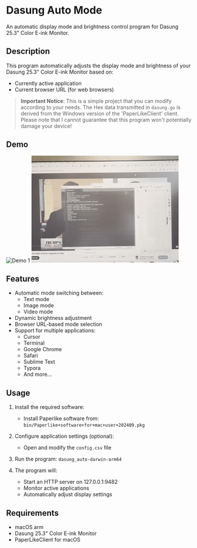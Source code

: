 # Dasung Auto Mode

An automatic display mode and brightness control program for Dasung 25.3" Color E-ink Monitor.

## Description

This program automatically adjusts the display mode and brightness of your Dasung 25.3" Color E-ink Monitor based on:
- Currently active application
- Current browser URL (for web browsers)

> **Important Notice**: This is a simple project that you can modify according to your needs. The Hex data transmitted in `dasung.go` is derived from the Windows version of the 'PaperLikeClient' client. Please note that I cannot guarantee that this program won't potentially damage your device!

## Demo

![Demo 1](images/1.gif)
![Demo 2](images/2.gif)
## Features

- Automatic mode switching between:
  - Text mode
  - Image mode
  - Video mode
- Dynamic brightness adjustment
- Browser URL-based mode selection
- Support for multiple applications:
  - Cursor
  - Terminal
  - Google Chrome
  - Safari
  - Sublime Text
  - Typora
  - And more...

## Usage

1. Install the required software:
   - Install Paperlike software from: `bin/Paperlike+software+for+mac+user+202409.pkg`

2. Configure application settings (optional):
   - Open and modify the `config.csv` file
   
3. Run the program: `dasung_auto-darwin-arm64`

4. The program will:
   - Start an HTTP server on 127.0.0.1:9482
   - Monitor active applications
   - Automatically adjust display settings

## Requirements

- macOS arm
- Dasung 25.3" Color E-ink Monitor
- PaperLikeClient for macOS
